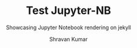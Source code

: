 ---
layout:     notebook
title:      Test Jupyter-NB
author:     Shravan Kumar
tags: 		jupyter workflows template
subtitle:   Showcasing Jupyter Notebook rendering on jekyll
category:  project1

notebookfilename: viz_tf_graphs
visualworkflow: true
---